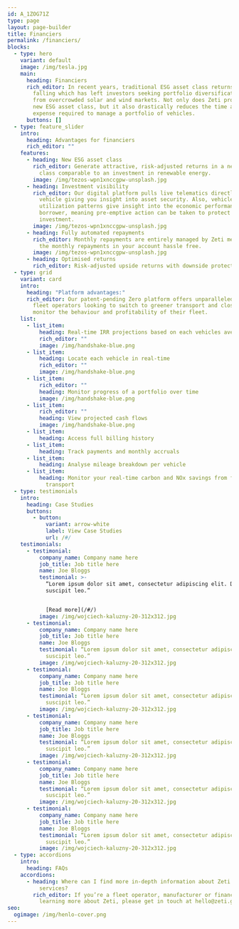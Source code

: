 ```yaml
---
id: A_1ZOG71Z
type: page
layout: page-builder
title: Financiers
permalink: /financiers/
blocks:
  - type: hero
    variant: default
    image: /img/tesla.jpg
    main:
      heading: Financiers
      rich_editor: In recent years, traditional ESG asset class returns have been
        falling which has left investors seeking portfolio diversification away
        from overcrowded solar and wind markets. Not only does Zeti provide a
        new ESG asset class, but it also drastically reduces the time and
        expense required to manage a portfolio of vehicles.
      buttons: []
  - type: feature_slider
    intro:
      heading: Advantages for financiers
      rich_editor: ""
    features:
      - heading: New ESG asset class
        rich_editor: Generate attractive, risk-adjusted returns in a new clean asset
          class comparable to an investment in renewable energy.
        image: /img/tezos-wpn1xnccgpw-unsplash.jpg
      - heading: Investment visibility
        rich_editor: Our digital platform pulls live telematics directly from each
          vehicle giving you insight into asset security. Also, vehicle
          utilization patterns give insight into the economic performance of the
          borrower, meaning pre-emptive action can be taken to protect your
          investment.
        image: /img/tezos-wpn1xnccgpw-unsplash.jpg
      - heading: Fully automated repayments
        rich_editor: Monthly repayments are entirely managed by Zeti meaning you'll see
          the monthly repayments in your account hassle free.
        image: /img/tezos-wpn1xnccgpw-unsplash.jpg
      - heading: Optimised returns
        rich_editor: Risk-adjusted upside returns with downside protection.
  - type: grid
    variant: card
    intro:
      heading: "Platform advantages:"
      rich_editor: Our patent-pending Zero platform offers unparalleled insight for
        fleet operators looking to switch to greener transport and closely
        monitor the behaviour and profitability of their fleet.
    list:
      - list_item:
          heading: Real-time IRR projections based on each vehicles average mileage
          rich_editor: ""
          image: /img/handshake-blue.png
      - list_item:
          heading: Locate each vehicle in real-time
          rich_editor: ""
          image: /img/handshake-blue.png
      - list_item:
          rich_editor: ""
          heading: Monitor progress of a portfolio over time
          image: /img/handshake-blue.png
      - list_item:
          rich_editor: ""
          heading: View projected cash flows
          image: /img/handshake-blue.png
      - list_item:
          heading: Access full billing history
      - list_item:
          heading: Track payments and monthly accruals
      - list_item:
          heading: Analyse mileage breakdown per vehicle
      - list_item:
          heading: Monitor your real-time carbon and NOx savings from financing clean
            transport
  - type: testimonials
    intro:
      heading: Case Studies
      buttons:
        - button:
            variant: arrow-white
            label: View Case Studies
            url: /#/
    testimonials:
      - testimonial:
          company_name: Company name here
          job_title: Job title here
          name: Joe Bloggs
          testimonial: >-
            “Lorem ipsum dolor sit amet, consectetur adipiscing elit. Donec eu
            suscipit leo.”


            [R﻿ead more](/#/)
          image: /img/wojciech-kaluzny-20-312x312.jpg
      - testimonial:
          company_name: Company name here
          job_title: Job title here
          name: Joe Bloggs
          testimonial: “Lorem ipsum dolor sit amet, consectetur adipiscing elit. Donec eu
            suscipit leo.”
          image: /img/wojciech-kaluzny-20-312x312.jpg
      - testimonial:
          company_name: Company name here
          job_title: Job title here
          name: Joe Bloggs
          testimonial: “Lorem ipsum dolor sit amet, consectetur adipiscing elit. Donec eu
            suscipit leo.”
          image: /img/wojciech-kaluzny-20-312x312.jpg
      - testimonial:
          company_name: Company name here
          job_title: Job title here
          name: Joe Bloggs
          testimonial: “Lorem ipsum dolor sit amet, consectetur adipiscing elit. Donec eu
            suscipit leo.”
          image: /img/wojciech-kaluzny-20-312x312.jpg
      - testimonial:
          company_name: Company name here
          job_title: Job title here
          name: Joe Bloggs
          testimonial: “Lorem ipsum dolor sit amet, consectetur adipiscing elit. Donec eu
            suscipit leo.”
          image: /img/wojciech-kaluzny-20-312x312.jpg
      - testimonial:
          company_name: Company name here
          job_title: Job title here
          name: Joe Bloggs
          testimonial: “Lorem ipsum dolor sit amet, consectetur adipiscing elit. Donec eu
            suscipit leo.”
          image: /img/wojciech-kaluzny-20-312x312.jpg
  - type: accordions
    intro:
      heading: FAQs
    accordions:
      - heading: Where can I find more in-depth information about Zeti's products and
          services?
        rich_editor: If you’re a fleet operator, manufacturer or financier interested in
          learning more about Zeti, please get in touch at hello@zeti.group.
seo:
  ogimage: /img/henlo-cover.png
---
```

